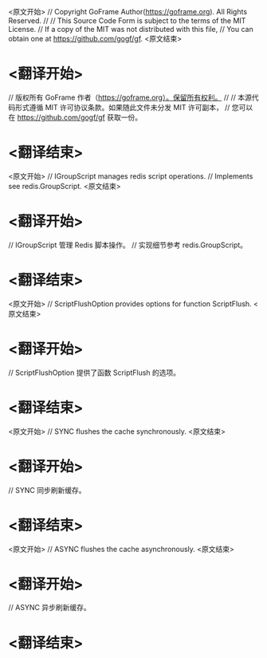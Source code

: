 
<原文开始>
// Copyright GoFrame Author(https://goframe.org). All Rights Reserved.
//
// This Source Code Form is subject to the terms of the MIT License.
// If a copy of the MIT was not distributed with this file,
// You can obtain one at https://github.com/gogf/gf.
<原文结束>

# <翻译开始>
// 版权所有 GoFrame 作者（https://goframe.org）。保留所有权利。
//
// 本源代码形式遵循 MIT 许可协议条款。如果随此文件未分发 MIT 许可副本，
// 您可以在 https://github.com/gogf/gf 获取一份。
# <翻译结束>


<原文开始>
// IGroupScript manages redis script operations.
// Implements see redis.GroupScript.
<原文结束>

# <翻译开始>
// IGroupScript 管理 Redis 脚本操作。
// 实现细节参考 redis.GroupScript。
# <翻译结束>


<原文开始>
// ScriptFlushOption provides options for function ScriptFlush.
<原文结束>

# <翻译开始>
// ScriptFlushOption 提供了函数 ScriptFlush 的选项。
# <翻译结束>


<原文开始>
// SYNC  flushes the cache synchronously.
<原文结束>

# <翻译开始>
// SYNC 同步刷新缓存。
# <翻译结束>


<原文开始>
// ASYNC flushes the cache asynchronously.
<原文结束>

# <翻译开始>
// ASYNC 异步刷新缓存。
# <翻译结束>

